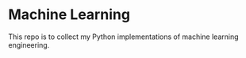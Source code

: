 # Machine Learning

This repo is to collect my Python implementations of machine learning engineering.
